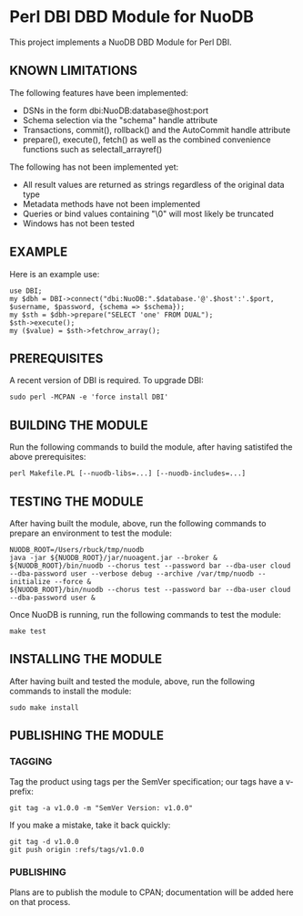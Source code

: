 # Perl DBI DBD Module for NuoDB #

This project implements a NuoDB DBD Module for Perl DBI.

## KNOWN LIMITATIONS

The following features have been implemented:

* DSNs in the form dbi:NuoDB:database@host:port
* Schema selection via the "schema" handle attribute
* Transactions, commit(), rollback() and the AutoCommit handle attribute
* prepare(), execute(), fetch() as well as the combined convenience functions such as selectall_arrayref()

The following has not been implemented yet:
* All result values are returned as strings regardless of the original data type
* Metadata methods have not been implemented
* Queries or bind values containing "\0" will most likely be truncated
* Windows has not been tested

## EXAMPLE

Here is an example use:

    use DBI;
    my $dbh = DBI->connect("dbi:NuoDB:".$database.'@'.$host':'.$port, $username, $password, {schema => $schema});
    my $sth = $dbh->prepare("SELECT 'one' FROM DUAL");
    $sth->execute();
    my ($value) = $sth->fetchrow_array();

## PREREQUISITES ##

A recent version of DBI is required. To upgrade DBI:

    sudo perl -MCPAN -e 'force install DBI'

## BUILDING THE MODULE

Run the following commands to build the module, after having satistifed the
above prerequisites:

    perl Makefile.PL [--nuodb-libs=...] [--nuodb-includes=...]

## TESTING THE MODULE

After having built the module, above, run the following commands to prepare
an environment to test the module:

    NUODB_ROOT=/Users/rbuck/tmp/nuodb
    java -jar ${NUODB_ROOT}/jar/nuoagent.jar --broker &
    ${NUODB_ROOT}/bin/nuodb --chorus test --password bar --dba-user cloud --dba-password user --verbose debug --archive /var/tmp/nuodb --initialize --force &
    ${NUODB_ROOT}/bin/nuodb --chorus test --password bar --dba-user cloud --dba-password user &

Once NuoDB is running, run the following commands to test the module:

    make test

## INSTALLING THE MODULE

After having built and tested the module, above, run the following commands to
install the module:

    sudo make install

## PUBLISHING THE MODULE

### TAGGING

Tag the product using tags per the SemVer specification; our tags have a v-prefix:

    git tag -a v1.0.0 -m "SemVer Version: v1.0.0"

If you make a mistake, take it back quickly:

    git tag -d v1.0.0
    git push origin :refs/tags/v1.0.0

### PUBLISHING

Plans are to publish the module to CPAN; documentation will be added here on that
process.
